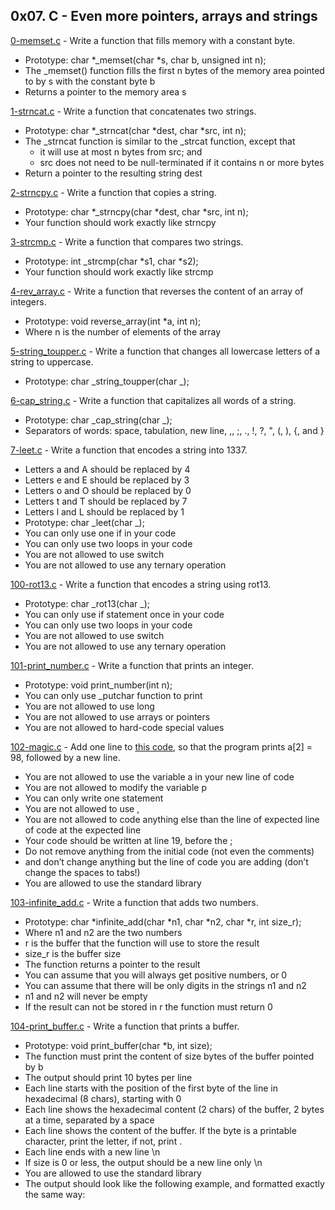 ## 0x07. C - Even more pointers, arrays and strings

[0-memset.c](./0-memset.c) - Write a function that fills memory with a constant byte.

- Prototype: char *\_memset(char *s, char b, unsigned int n);
- The \_memset() function fills the first n bytes of the memory area pointed to by s with the constant byte b
- Returns a pointer to the memory area s

[1-strncat.c](./1-strncat.c) - Write a function that concatenates two strings.

- Prototype: char *\_strncat(char *dest, char \*src, int n);
- The \_strncat function is similar to the \_strcat function, except that
  - it will use at most n bytes from src; and
  - src does not need to be null-terminated if it contains n or more bytes
- Return a pointer to the resulting string dest

[2-strncpy.c](./2-strncpy.c) - Write a function that copies a string.

- Prototype: char *\_strncpy(char *dest, char \*src, int n);
- Your function should work exactly like strncpy

[3-strcmp.c](./3-strcmp.c) - Write a function that compares two strings.

- Prototype: int \_strcmp(char *s1, char *s2);
- Your function should work exactly like strcmp

[4-rev_array.c](./4-rev_array.c) - Write a function that reverses the content of an array of integers.

- Prototype: void reverse_array(int \*a, int n);
- Where n is the number of elements of the array

[5-string_toupper.c](./5-string_toupper.c) - Write a function that changes all lowercase letters of a string to uppercase.

- Prototype: char _string_toupper(char _);

[6-cap_string.c](./6-cap_string.c) - Write a function that capitalizes all words of a string.

- Prototype: char _cap_string(char _);
- Separators of words: space, tabulation, new line, ,, ;, ., !, ?, ", (, ), {, and }

[7-leet.c](./7-leet.c) - Write a function that encodes a string into 1337.

- Letters a and A should be replaced by 4
- Letters e and E should be replaced by 3
- Letters o and O should be replaced by 0
- Letters t and T should be replaced by 7
- Letters l and L should be replaced by 1
- Prototype: char _leet(char _);
- You can only use one if in your code
- You can only use two loops in your code
- You are not allowed to use switch
- You are not allowed to use any ternary operation

[100-rot13.c](./100-rot13.c) - Write a function that encodes a string using rot13.

- Prototype: char _rot13(char _);
- You can only use if statement once in your code
- You can only use two loops in your code
- You are not allowed to use switch
- You are not allowed to use any ternary operation

[101-print_number.c](./101-print_number.c) - Write a function that prints an integer.

- Prototype: void print_number(int n);
- You can only use \_putchar function to print
- You are not allowed to use long
- You are not allowed to use arrays or pointers
- You are not allowed to hard-code special values

[102-magic.c](./102-magic.c) - Add one line to [this code](https://github.com/holbertonschool/make_magic_happen/blob/master/magic.c), so that the program prints a[2] = 98, followed by a new line.

- You are not allowed to use the variable a in your new line of code
- You are not allowed to modify the variable p
- You can only write one statement
- You are not allowed to use ,
- You are not allowed to code anything else than the line of expected line of code at the expected line
- Your code should be written at line 19, before the ;
- Do not remove anything from the initial code (not even the comments)
- and don’t change anything but the line of code you are adding (don’t change the spaces to tabs!)
- You are allowed to use the standard library

[103-infinite_add.c](./103-infinite_add.c) - Write a function that adds two numbers.

- Prototype: char *infinite_add(char *n1, char *n2, char *r, int size_r);
- Where n1 and n2 are the two numbers
- r is the buffer that the function will use to store the result
- size_r is the buffer size
- The function returns a pointer to the result
- You can assume that you will always get positive numbers, or 0
- You can assume that there will be only digits in the strings n1 and n2
- n1 and n2 will never be empty
- If the result can not be stored in r the function must return 0

[104-print_buffer.c](./104-print_buffer.c) - Write a function that prints a buffer.

- Prototype: void print_buffer(char \*b, int size);
- The function must print the content of size bytes of the buffer pointed by b
- The output should print 10 bytes per line
- Each line starts with the position of the first byte of the line in hexadecimal (8 chars), starting with 0
- Each line shows the hexadecimal content (2 chars) of the buffer, 2 bytes at a time, separated by a space
- Each line shows the content of the buffer. If the byte is a printable character, print the letter, if not, print .
- Each line ends with a new line \n
- If size is 0 or less, the output should be a new line only \n
- You are allowed to use the standard library
- The output should look like the following example, and formatted exactly the same way:
